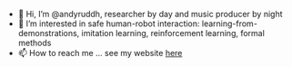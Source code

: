 - 👋 Hi, I’m @andyruddh, researcher by day and music producer by night
- 👀 I’m interested in safe human-robot interaction: learning-from-demonstrations, imitation learning, reinforcement learning, formal methods
- 📫 How to reach me ... see my website [here](https://aniruddh-puranic.info)

<!---
andyruddh/andyruddh is a ✨ special ✨ repository because its `README.md` (this file) appears on your GitHub profile.
You can click the Preview link to take a look at your changes.
--->
